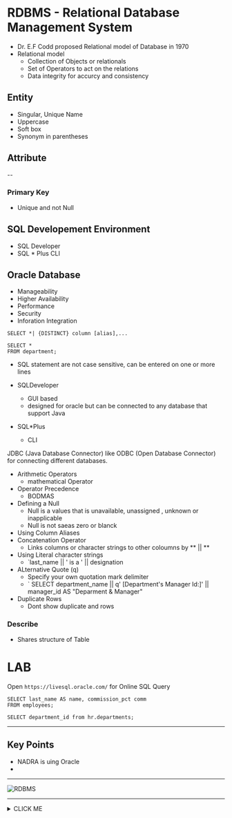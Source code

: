 # RDBMS - Relational Database Management System

- Dr. E.F Codd proposed Relational model of Database in 1970
- Relational model 
  - Collection of Objects or relationals 
  - Set of Operators to act on the relations 
  - Data integrity for accurcy and consistency 


## Entity
- Singular, Unique Name
- Uppercase
- Soft box 
- Synonym in parentheses 

## Attribute


--

### Primary Key
- Unique and not Null

## SQL Developement Environment

- SQL Developer 
- SQL * Plus CLI

## Oracle Database
- Manageability
- Higher Availability
- Performance 
- Security 
- Inforation Integration 



``` 
SELECT *| {DISTINCT} column [alias],...
```


```
SELECT * 
FROM department;
```

- SQL statement are not case sensitive, can be entered on one or more lines



- SQLDeveloper
  - GUI based
  - designed for oracle but can be connected to any database that support Java 
- SQL*Plus
  - CLI

JDBC (Java Database Connector) like ODBC (Open Database Connector) for connecting different databases.

- Arithmetic Operators 
  - mathematical Operator
- Operator Precedence
  - BODMAS
- Defining a Null
  - Null is a values that is unavailable, unassigned , unknown or inapplicable
  - Null is not saeas zero or blanck
- Using Column Aliases 
- Concatenation Operator
  - Links columns or character strings to other coloumns by ** || **
- Using Literal character strings   
  - `last_name || ' is a ' || designation
- ALternative Quote (q)
  - Specify your own quotation mark delimiter 
  - ` SELECT department_name || q' [Department's Manager Id:]' || manager_id AS "Deparment & Manager" 
- Duplicate Rows
  - Dont show duplicate and rows 



### Describe 
- Shares structure of Table 


# LAB 
Open `https://livesql.oracle.com/` for Online SQL Query 


```
SELECT last_name AS name, commission_pct comm
FROM employees;
```

```
SELECT department_id from hr.departments;
```





--------------

## Key Points

- NADRA is uing Oracle
- 


------------------

![RDBMS](https://camo.githubusercontent.com/07f303f1ee9c2683d9326158d709f0e9e8f44c2c37afd55f67385618642ad0ea/68747470733a2f2f766572746162656c6f2e636f6d2f626c6f672f776861742d69732d7264626d732f312e706e67)

---


<details><summary>CLICK ME</summary>
<p>

#### We can hide anything, even code!

```ruby
   puts "Hello World"
```

</p>
</details>